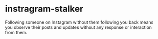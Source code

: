 # instragram-stalker
 Following someone on Instagram without them following you back means you observe their posts and updates without any response or interaction from them.
